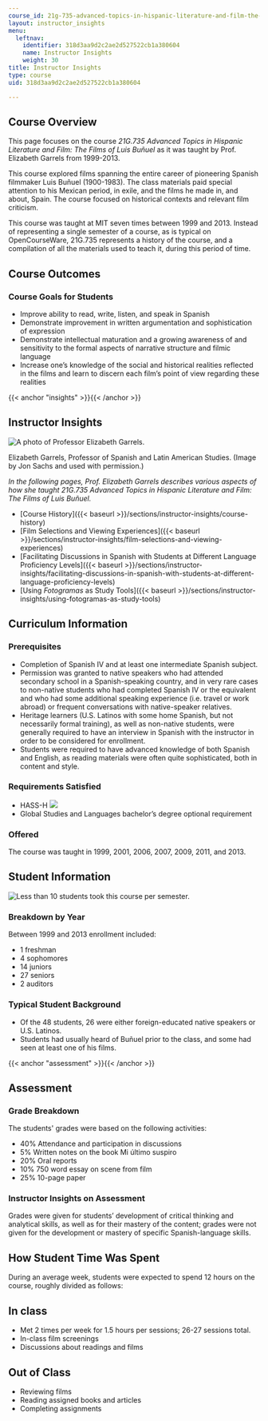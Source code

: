 ```yaml
---
course_id: 21g-735-advanced-topics-in-hispanic-literature-and-film-the-films-of-luis-bunuel-fall-2013
layout: instructor_insights
menu:
  leftnav:
    identifier: 318d3aa9d2c2ae2d527522cb1a380604
    name: Instructor Insights
    weight: 30
title: Instructor Insights
type: course
uid: 318d3aa9d2c2ae2d527522cb1a380604

---
```


Course Overview
---------------

This page focuses on the course _21G.735 Advanced Topics in Hispanic Literature and Film: The Films of Luis Buñuel_ as it was taught by Prof. Elizabeth Garrels from 1999-2013.

This course explored films spanning the entire career of pioneering Spanish filmmaker Luis Buñuel (1900-1983). The class materials paid special attention to his Mexican period, in exile, and the films he made in, and about, Spain. The course focused on historical contexts and relevant film criticism.

This course was taught at MIT seven times between 1999 and 2013. Instead of representing a single semester of a course, as is typical on OpenCourseWare, 21G.735 represents a history of the course, and a compilation of all the materials used to teach it, during this period of time.

Course Outcomes
---------------

### Course Goals for Students

*   Improve ability to read, write, listen, and speak in Spanish
*   Demonstrate improvement in written argumentation and sophistication of expression
*   Demonstrate intellectual maturation and a growing awareness of and sensitivity to the formal aspects of narrative structure and filmic language
*   Increase one’s knowledge of the social and historical realities reflected in the films and learn to discern each film’s point of view regarding these realities

{{< anchor "insights" >}}{{< /anchor >}}

Instructor Insights
-------------------

![A photo of Professor Elizabeth Garrels.](/coursemedia/21g-735-advanced-topics-in-hispanic-literature-and-film-the-films-of-luis-bunuel-fall-2013/62423ae04cf927ca79b9bcc08c188fbd_Garrels.jpg)

Elizabeth Garrels, Professor of Spanish and Latin American Studies. (Image by Jon Sachs and used with permission.)

_In the following pages, Prof. Elizabeth Garrels describes various aspects of how she taught 21G.735 Advanced Topics in Hispanic Literature and Film: The Films of Luis Buñuel._

*   [Course History]({{< baseurl >}}/sections/instructor-insights/course-history)
*   [Film Selections and Viewing Experiences]({{< baseurl >}}/sections/instructor-insights/film-selections-and-viewing-experiences)
*   [Facilitating Discussions in Spanish with Students at Different Language Proficiency Levels]({{< baseurl >}}/sections/instructor-insights/facilitating-discussions-in-spanish-with-students-at-different-language-proficiency-levels)
*   [Using _Fotogramas_ as Study Tools]({{< baseurl >}}/sections/instructor-insights/using-fotogramas-as-study-tools)

Curriculum Information
----------------------

### Prerequisites

*   Completion of Spanish IV and at least one intermediate Spanish subject.
*   Permission was granted to native speakers who had attended secondary school in a Spanish-speaking country, and in very rare cases to non-native students who had completed Spanish IV or the equivalent and who had some additional speaking experience (i.e. travel or work abroad) or frequent conversations with native-speaker relatives.
*   Heritage learners (U.S. Latinos with some home Spanish, but not necessarily formal training), as well as non-native students, were generally required to have an interview in Spanish with the instructor in order to be considered for enrollment.
*   Students were required to have advanced knowledge of both Spanish and English, as reading materials were often quite sophisticated, both in content and style.

### Requirements Satisfied

*   HASS-H ![](/images/educator/icon-question-hass-h.png)
*   Global Studies and Languages bachelor’s degree optional requirement

### Offered

The course was taught in 1999, 2001, 2006, 2007, 2009, 2011, and 2013.

Student Information
-------------------

![Less than 10 students took this course per semester.](/coursemedia/21g-735-advanced-topics-in-hispanic-literature-and-film-the-films-of-luis-bunuel-fall-2013/a1e44d16e41a6d16bf49bc721406ba68_ocwimage.2016-03-18.2533657687)

### Breakdown by Year

Between 1999 and 2013 enrollment included:

*   1 freshman
*   4 sophomores
*   14 juniors
*   27 seniors
*   2 auditors

### Typical Student Background

*   Of the 48 students, 26 were either foreign-educated native speakers or U.S. Latinos.
*   Students had usually heard of Buñuel prior to the class, and some had seen at least one of his films.

{{< anchor "assessment" >}}{{< /anchor >}}

Assessment
----------

### Grade Breakdown

The students' grades were based on the following activities:

- 40% Attendance and participation in discussions
- 5% Written notes on the book Mi último suspiro
- 20% Oral reports
- 10% 750 word essay on scene from film
- 25% 10-page paper

### Instructor Insights on Assessment

Grades were given for students’ development of critical thinking and analytical skills, as well as for their mastery of the content; grades were not given for the development or mastery of specific Spanish-language skills.

How Student Time Was Spent
--------------------------

During an average week, students were expected to spend 12 hours on the course, roughly divided as follows:

In class
--------

*   Met 2 times per week for 1.5 hours per sessions; 26-27 sessions total.
*   In-class film screenings
*   Discussions about readings and films

Out of Class
------------

*   Reviewing films
*   Reading assigned books and articles
*   Completing assignments